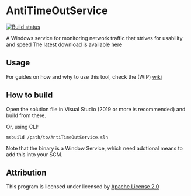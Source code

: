 
# AntiTimeOutService
[![Build status](https://ci.appveyor.com/api/projects/status/f1ai7s4yduxhwkcr/branch/dev?svg=true)](https://ci.appveyor.com/project/rashlight/antitimeoutservice/branch/dev)

A Windows service for monitoring network traffic that strives for usability and speed
The latest download is available [here](https://github.com/rashlight/AntiTimeOutService/releases/latest)

## Usage
For guides on how and why to use this tool, check the (WIP) [wiki](https://github.com/rashlight/AntiTimeOutService/wiki)

## How to build

Open the solution file in Visual Studio (2019 or more is recommended) and build from there.

Or, using CLI:

    msbuild /path/to/AntiTimeOutService.sln

Note that the binary is a Window Service, which need addtional means to add this into your SCM.

## Attribution
This program is licensed under licensed by [Apache License 2.0](https://github.com/rashlight/AntiTimeOutService/blob/main/LICENSE)